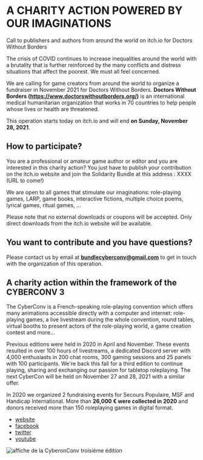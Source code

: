 # A CHARITY ACTION POWERED BY OUR IMAGINATIONS
Call to publishers and authors from around the world on itch.io for Doctors Without Borders

The crisis of COVID continues to increase inequalities around the world with a brutality that is further reinforced by the many conflicts and distress situations that affect the poorest. We must all feel concerned.

We are calling for game creators from around the world to organize a fundraiser in November 2021 for Doctors Without Borders. **Doctors Without Borders (https://www.doctorswithoutborders.org/)** is an international medical humanitarian organization that works in 70 countries to help people whose lives or health are threatened. 

This operation starts today on itch.io and will end **on Sunday, November 28, 2021**.

## How to participate? 
You are a professional or amateur game author or editor and you are interested in this charity action?  You just have to publish your contribution on the itch.io website and join the Solidarity Bundle at this address : XXXX (URL to come!)

We are open to all games that stimulate our imaginations: role-playing games, LARP, game books, interactive fictions, multiple choice poems, lyrical games, ritual games, ... 

Please note that no external downloads or coupons will be accepted. Only direct downloads from the itch.io website will be available.

## You want to contribute and you have questions?
Please contact us by email at **[bundlecyberconv@gmail.com](mailto:bundlecyberconv@gmail.com)** to get in touch with the organization of this operation.

## A charity action within the framework of the CYBERCONV 3
The CyberConv is a French-speaking role-playing convention which offers many animations accessible directly with a computer and internet: role-playing games, a live livestream during the whole convention, round tables, virtual booths to present actors of the role-playing world, a game creation contest and more...  

Previous editions were held in 2020 in April and November. These events resulted in over 100 hours of livestreams, a dedicated Discord server with 4,000 enthusiasts in 200 chat rooms, 300 gaming sessions and 25 panels with 100 participants.  We're back this fall for a third edition to continue playing, sharing and exchanging our passion for tabletop roleplaying. The next CyberCon will be held on November 27 and 28, 2021 with a similar offer.  

In 2020 we organized 2 fundraising events for Secours Populaire, MSF and Handicap International. More than **26,000 € were collected in 2020** and donors received more than 150 roleplaying games in digital format.  

- [website](https://cyberconv.com)
- [facebook](https://www.facebook.com/cyberconv)
- [twitter](https://twitter.com/cyber_conv)
- [youtube](https://www.facebook.com/cyberconv/)


![affiche de la CyberonConv troisième édition](https://i.imgur.com/Jm4BZnK.jpeg)
